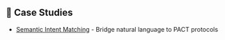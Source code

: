 ## 🎯 Case Studies
- [Semantic Intent Matching](docs/case_studies/semantic_intent_matching.md) - Bridge natural language to PACT protocols
